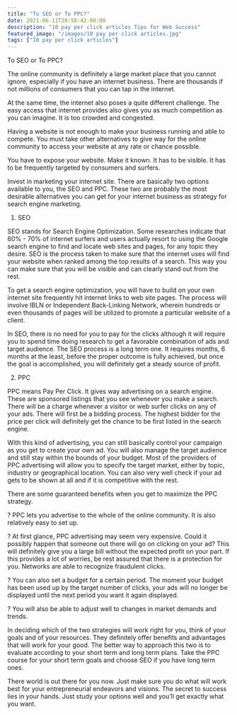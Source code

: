 ```yaml
---
title: "To SEO or To PPC?"
date: 2021-06-11T20:58:42-08:00
description: "10 pay per click articles Tips for Web Success"
featured_image: "/images/10 pay per click articles.jpg"
tags: ["10 pay per click articles"]
---
```


To SEO or To PPC?


The online community is definitely a large market place that you cannot ignore, especially if you have an internet business. There are thousands if not millions of consumers that you can tap in the internet. 

At the same time, the internet also poses a quite different challenge. The easy access that internet provides also gives you as much competition as you can imagine. It is too crowded and congested.

Having a website is not enough to make your business running and able to compete. You must take other alternatives to give way for the online community to access your website at any rate or chance possible.

You have to expose your website. Make it known. It has to be visible. It has to be frequently targeted by consumers and surfers. 

Invest in marketing your internet site.  There are basically two options available to you, the SEO and PPC. These two are probably the most desirable alternatives you can get for your internet business as strategy for search engine marketing.

1. SEO

SEO stands for Search Engine Optimization. Some researches indicate that 60% - 70% of internet surfers and users actually resort to using the Google search engine to find and locate web sites and pages, for any topic they desire. SEO is the process taken to make sure that the internet uses will find your website when ranked among the top results of a search. This way you can make sure that you will be visible and can clearly stand out from the rest. 

To get a search engine optimization, you will have to build on your own internet site frequently hit internet links to web site pages. The process will involve IBLN or Independent Back-Linking Network, wherein hundreds or even thousands of pages will be utilized to promote a particular website of a client. 

In SEO, there is no need for you to pay for the clicks although it will require you to spend time doing research to get a favorable combination of ads and target audience. The SEO process is a long term one. It requires months, 6 months at the least, before the proper outcome is fully achieved, but once the goal is accomplished, you will definitely get a steady source of profit.

2. PPC

PPC means Pay Per Click. It gives way advertising on a search engine. These are sponsored listings that you see whenever you make a search. There will be a charge whenever a visitor or web surfer clicks on any of your ads. There will first be a bidding process. The highest bidder for the price per click will definitely get the chance to be first listed in the search engine. 

With this kind of advertising, you can still basically control your campaign as you get to create your own ad. You will also manage the target audience and still stay within the bounds of your budget. Most of the providers of PPC advertising will allow you to specify the target market, either by topic, industry or geographical location. You can also very well check if your ad gets to be shown at all and if it is competitive with the rest. 

There are some guaranteed benefits when you get to maximize the PPC strategy.

?	PPC lets you advertise to the whole of the online community. It is also relatively easy to set up. 

?	At first glance, PPC advertising may seem very expensive. Could it possibly happen that someone out there will go on clicking on your ad? This will definitely give you a large bill without the expected profit on your part. If this provides a lot of worries, be rest assured that there is a protection for you. Networks are able to recognize fraudulent clicks. 

?	You can also set a budget for a certain period. The moment your budget has been used up by the target number of clicks, your ads will no longer be displayed until the next period you want it again displayed.

?	You will also be able to adjust well to changes in market demands and trends.

In deciding which of the two strategies will work right for you, think of your goals and of your resources. They definitely offer benefits and advantages that will work for your good. The better way to approach this two is to evaluate according to your short term and long term plans. Take the PPC course for your short term goals and choose SEO if you have long term ones. 

There world is out there for you now. Just make sure you do what will work best for your entrepreneurial endeavors and visions. The secret to success lies in your hands. Just study your options well and you’ll get exactly what you want.

